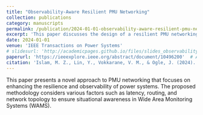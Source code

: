 ```yaml
---
title: "Observability-Aware Resilient PMU Networking"
collection: publications
category: manuscripts
permalink: /publication/2024-01-01-observability-aware-resilient-pmu-networking
excerpt: 'This paper discusses the design of a resilient PMU networking strategy that enhances observability in power systems.'
date: 2024-01-01
venue: 'IEEE Transactions on Power Systems'
# slidesurl: 'http://academicpages.github.io/files/slides_observability.pdf'  # Add the correct link here
paperurl: 'https://ieeexplore.ieee.org/abstract/document/10496200'  # Add the correct link here
citation: 'Islam, M. Z., Lin, Y., Vokkarane, V. M., & Ogle, J. (2024). &quot;Observability-Aware Resilient PMU Networking.&quot; <i>IEEE Transactions on Power Systems</i>. pp. 1-12. doi:10.1109/TPWRS.2024.3387338'
---
```



This paper presents a novel approach to PMU networking that focuses on enhancing the resilience and observability of power systems. The proposed methodology considers various factors such as latency, routing, and network topology to ensure situational awareness in Wide Area Monitoring Systems (WAMS).
